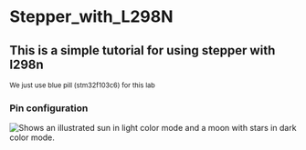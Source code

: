 # Stepper_with_L298N

## This is a simple tutorial for using stepper with l298n
<sub>We just use blue pill (stm32f103c6) for this lab </sub>
### Pin configuration

<picture>
  <source media="(prefers-color-scheme: light)" srcset="https://raw.githubusercontent.com/zeroboy0010/ex-accelStepper_with_L298N/master/Screenshot%20(23).png">
  <img alt="Shows an illustrated sun in light color mode and a moon with stars in dark color mode." src="https://raw.githubusercontent.com/zeroboy0010/ex-accelStepper_with_L298N/master/Screenshot%20(23).png">
</picture>
